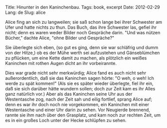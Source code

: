 Title: Hinunter in den Kaninchenbau.
Tags: book, excerpt
Date: 2012-02-29
Lang: de
Slug: alice

Alice fing an sich zu langweilen; sie saß schon lange bei ihrer Schwester am Ufer und hatte nichts zu thun. Das Buch, das ihre Schwester las, gefiel ihr nicht; denn es waren weder Bilder noch Gespräche darin. "Und was nützen Bücher," dachte Alice, "ohne Bilder und Gespräche?"

Sie überlegte sich eben, (so gut es ging, denn sie war schläfrig und dumm von der Hitze,) ob es der Mühe werth sei aufzustehen und Gänseblümchen zu pflücken, um eine Kette damit zu machen, als plötzlich ein weißes Kaninchen mit rothen Augen dicht an ihr vorbeirannte.

Dies war grade nicht sehr merkwürdig; Alice fand es auch nicht sehr außerordentlich, daß sie das Kaninchen sagen hörte: "O weh, o weh! Ich werde zu spät kommen!" (Als sie es später wieder überlegte, fiel ihr ein, daß sie sich darüber hätte wundern sollen; doch zur Zeit kam es ihr Alles ganz natürlich vor.) Aber als das Kaninchen seine Uhr aus der Westentasche zog, nach der Zeit sah und eilig fortlief, sprang Alice auf; denn es war ihr doch noch nie vorgekommen, ein Kaninchen mit einer Westentasche und einer Uhr darin zu sehen. Vor Neugierde brennend, rannte sie ihm nach über den Grasplatz, und kam noch zur rechten Zeit, um es in ein großes Loch unter der Hecke schlüpfen zu sehen.